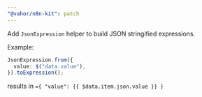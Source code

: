 ```yaml
---
"@vahor/n8n-kit": patch
---
```


Add `JsonExpression` helper to build JSON stringified expressions.

Example:

```ts
JsonExpression.from({
  value: $("data.value"),
}).toExpression();
```

results in `={ "value": {{ $data.item.json.value }} }`
